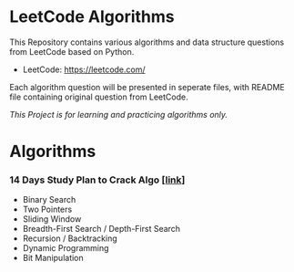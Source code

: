 # LeetCode Algorithms

This Repository contains various algorithms and data structure questions from LeetCode based on Python.
* LeetCode: https://leetcode.com/

Each algorithm question will be presented in seperate files, with README file containing original question from LeetCode.

<i> This Project is for learning and practicing algorithms only. </i>


# Algorithms

### 14 Days Study Plan to Crack Algo [[link](https://leetcode.com/study-plan/algorithm/)]
- Binary Search
- Two Pointers
- Sliding Window
- Breadth-First Search / Depth-First Search
- Recursion / Backtracking
- Dynamic Programming
- Bit Manipulation
